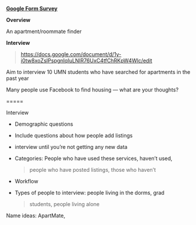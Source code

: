 [**<u>Google Form
Survey</u>**](https://docs.google.com/forms/d/1QORvrAWWRUX0OkhAUjMa8m-6PfJexQxAGR11C88Nj3g/edit?usp=sharing)

**Overview**

An apartment/roommate finder

**Interview**

> [<u>https://docs.google.com/document/d/1y-i0tw8xoZsIPspgnIqIuLNIR76UxC4tfChRKpW4Wlc/edit</u>](https://docs.google.com/document/d/1y-i0tw8xoZsIPspgnIqIuLNIR76UxC4tfChRKpW4Wlc/edit)

Aim to interview 10 UMN students who have searched for apartments in the
past year

Many people use Facebook to find housing — what are your thoughts?

=====

Interview

-   Demographic questions

-   Include questions about how people add listings

-   interview until you’re not getting any new data

-   Categories: People who have used these services, haven’t used,
    > people who have posted listings, those who haven’t

-   Workflow

-   Types of people to interview: people living in the dorms, grad
    > students, people living alone

Name ideas: ApartMate,
